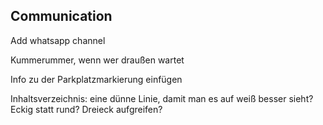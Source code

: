 ## Communication
Add whatsapp channel

Kummerummer, wenn wer draußen wartet

Info zu der Parkplatzmarkierung einfügen

Inhaltsverzeichnis: eine dünne Linie, damit man es auf weiß besser sieht? Eckig statt rund? Dreieck aufgreifen?


